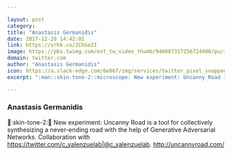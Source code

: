 ```yaml
---

layout: post
category: 
title: "Anastasis Germanidis"
date: 2017-12-28 14:42:01
link: https://vrhk.co/2ChGeZI
image: https://pbs.twimg.com/ext_tw_video_thumb/946087317256724480/pu/img/dzBoHKP3GM9f-WIP.jpg
domain: twitter.com
author: "Anastasis Germanidis"
icon: https://a.slack-edge.com/6e067/img/services/twitter_pixel_snapped_32.png
excerpt: ":man::skin-tone-2:‍:microscope: New experiment: Uncanny Road is a tool for collectively synthesizing a never-ending road with the help of Generative Adversarial Networks.  Collaboration with <https://twitter.com/c_valenzuelab|@c_valenzuelab>. <http://uncannyroad.com/>"

---
```


### Anastasis Germanidis

:man::skin-tone-2:‍:microscope: New experiment: Uncanny Road is a tool for collectively synthesizing a never-ending road with the help of Generative Adversarial Networks.  Collaboration with <https://twitter.com/c_valenzuelab|@c_valenzuelab>. <http://uncannyroad.com/>